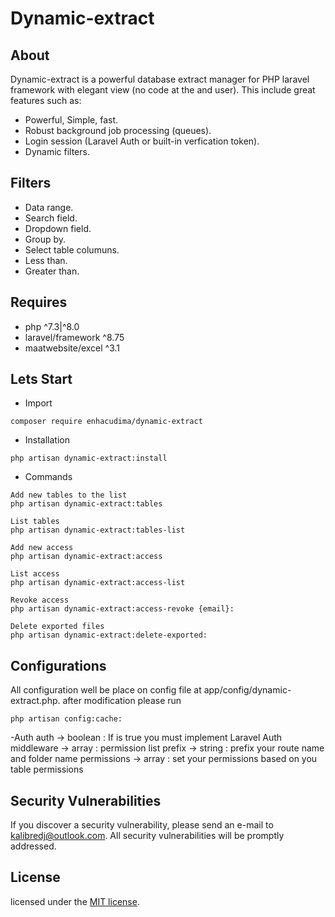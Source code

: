 # Dynamic-extract

## About

Dynamic-extract is a powerful database extract manager for PHP laravel framework with elegant view (no code at the and user). This include great features such as:

- Powerful, Simple, fast.
- Robust background job processing (queues).
- Login session (Laravel Auth or built-in verfication token).
- Dynamic filters.

## Filters
- Data range.
- Search field.
- Dropdown field.
- Group by.
- Select table columuns.
- Less than.
- Greater than. 

## Requires
- php ^7.3|^8.0
- laravel/framework ^8.75 
- maatwebsite/excel ^3.1


## Lets Start

- Import
```` 
composer require enhacudima/dynamic-extract
````
- Installation
```` 
php artisan dynamic-extract:install
````
- Commands
```` 
Add new tables to the list
php artisan dynamic-extract:tables

List tables
php artisan dynamic-extract:tables-list

Add new access 
php artisan dynamic-extract:access

List access
php artisan dynamic-extract:access-list

Revoke access
php artisan dynamic-extract:access-revoke {email}:

Delete exported files
php artisan dynamic-extract:delete-exported:
````
## Configurations

All configuration well be place on config file at app/config/dynamic-extract.php. after modification please run 
````
php artisan config:cache:
````
-Auth
auth -> boolean : If is true you must implement Laravel Auth 
middleware -> array : permission list
prefix -> string : prefix your route name and folder name
permissions -> array : set your permissions based on you table permissions

## Security Vulnerabilities

If you discover a security vulnerability, please send an e-mail to [kalibredj@outlook.com](mailto:kalibredj@outlook.com). All security vulnerabilities will be promptly addressed.

## License

licensed under the [MIT license](https://opensource.org/licenses/MIT).
